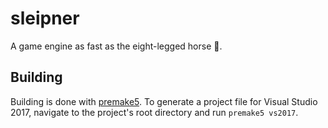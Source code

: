 ﻿# sleipner
A game engine as fast as the eight-legged horse 🐎.


## Building
Building is done with [premake5](https://premake.github.io/). To generate a project file for Visual Studio 2017, navigate to the project's root directory and run `premake5 vs2017`.